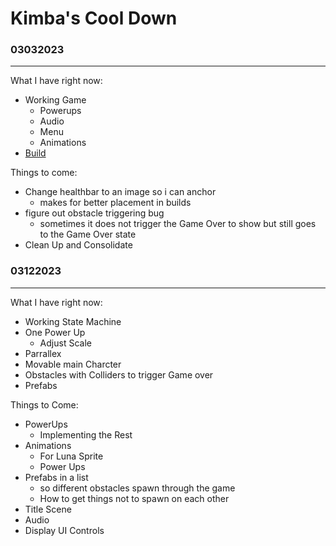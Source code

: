 # Kimba's Cool Down
### 03032023
***
What I have right now:
- Working Game
    - Powerups
    - Audio
    - Menu
    - Animations 
- [Build](https://drive.google.com/drive/folders/1DO7T7qkHKg5WwxWIU28tJY1jqHe6Wup7?usp=sharing)

Things to come:
- Change healthbar to an image so i can anchor
    - makes for better placement in builds
- figure out obstacle triggering bug
    - sometimes it does not trigger the Game Over to show but still goes to the Game Over state
- Clean Up and Consolidate 


### 03122023
****
What I have right now:
- Working State Machine
- One Power Up
    - Adjust Scale
- Parrallex
- Movable main Charcter
- Obstacles with Colliders to trigger Game over
- Prefabs


Things to Come:
- PowerUps
    - Implementing the Rest
- Animations
    - For Luna Sprite
    - Power Ups
- Prefabs in a list
    - so different obstacles spawn through the game
    - How to get things not to spawn on each other
- Title Scene
- Audio
- Display UI Controls

